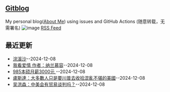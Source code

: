 ## [Gitblog](https://luckypoem.github.io/gitblog-by-yihong0618)
My personal blog([About Me](https://github.com/yihong0618/gitblog/issues/282)) using issues and GitHub Actions (随意转载，无需署名)
![image](https://github.com/user-attachments/assets/a168bf11-661e-4566-b042-7fc9544de528)
[RSS Feed](https://raw.githubusercontent.com/luckypoem/gitblog-by-yihong0618/master/feed.xml)

## 最近更新
- [浣溪沙](https://github.com/luckypoem/gitblog-by-yihong0618/issues/10)--2024-12-08
- [我看爱情 作者：纳兰慕容](https://github.com/luckypoem/gitblog-by-yihong0618/issues/9)--2024-12-08
- [985本硕月薪3000元 ](https://github.com/luckypoem/gitblog-by-yihong0618/issues/8)--2024-12-08
- [盧斯達：大多數人只是要川普去收拾混亂不堪的美國](https://github.com/luckypoem/gitblog-by-yihong0618/issues/7)--2024-12-08
- [吴洪森：中美会有贸易谈判吗？](https://github.com/luckypoem/gitblog-by-yihong0618/issues/6)--2024-12-08
